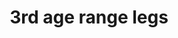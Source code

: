 ---
layout: item
title: 3rd age range legs
item-id: 10332
datatable: true
id: 10332
name: "3rd age range legs"
members: true
lowalch: 20240
highalch: 30360
examine: "Fabulously ancient range protection crafted from white dragonhide."
monsters:
  - id: 8633
    name: "The Mimic"
    members: true
    combat_level: 186
    wiki_url: "https://oldschool.runescape.wiki/w/The_Mimic"
    drops:
      - quantity: "1"
        rarity: 0.00019069412662090009
    image: "https://oldschool.runescape.wiki/images/f/f3/The_Mimic.png?b45f4"
---